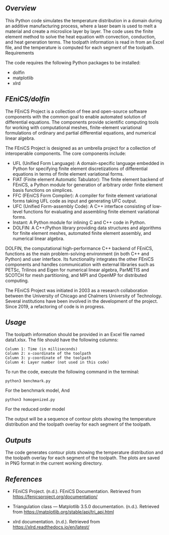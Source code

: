 ## *Overview*

This Python code simulates the temperature distribution in a domain during an additive manufacturing process, where a laser beam is used to melt a material and create a microslice layer by layer. The code uses the finite element method to solve the heat equation with convection, conduction, and heat generation terms. The toolpath information is read in from an Excel file, and the temperature is computed for each segment of the toolpath.
Requirements

The code requires the following Python packages to be installed:

- dolfin
- matplotlib
- xlrd

## *FEniCS/dolfin*

The FEniCS Project is a collection of free and open-source software components with the common goal to enable automated solution of differential equations. The components provide scientific computing tools for working with computational meshes, finite-element variational formulations of ordinary and partial differential equations, and numerical linear algebra.

The FEniCS Project is designed as an umbrella project for a collection of interoperable components. The core components include:

- UFL (Unified Form Language): A domain-specific language embedded in Python for specifying finite element discretizations of differential equations in terms of finite element variational forms.
- FIAT (Finite element Automatic Tabulator): The finite element backend of FEniCS, a Python module for generation of arbitrary order finite element basis functions on simplices.
- FFC (FEniCS Form Compiler): A compiler for finite element variational forms taking UFL code as input and generating UFC output.
- UFC (Unified Form-assembly Code): A C++ interface consisting of low-level functions for evaluating and assembling finite element variational forms.
- Instant: A Python module for inlining C and C++ code in Python.
- DOLFIN: A C++/Python library providing data structures and algorithms for finite element meshes, automated finite element assembly, and numerical linear algebra.

DOLFIN, the computational high-performance C++ backend of FEniCS, functions as the main problem-solving environment (in both C++ and Python) and user interface. Its functionality integrates the other FEniCS components and handles communication with external libraries such as PETSc, Trilinos and Eigen for numerical linear algebra, ParMETIS and SCOTCH for mesh partitioning, and MPI and OpenMP for distributed computing.

The FEniCS Project was initiated in 2003 as a research collaboration between the University of Chicago and Chalmers University of Technology. Several institutions have been involved in the development of the project. Since 2019, a refactoring of code is in progress.

## *Usage*

The toolpath information should be provided in an Excel file named data1.xlsx. The file should have the following columns:

    Column 1: Time (in milliseconds)
    Column 2: x-coordinate of the toolpath
    Column 3: y-coordinate of the toolpath
    Column 4: Layer number (not used in this code)

To run the code, execute the following command in the terminal:

    python3 benchmark.py

For the benchmark model, And

    python3 homogenized.py

For the reduced order model

The output will be a sequence of contour plots showing the temperature distribution and the toolpath overlay for each segment of the toolpath.

## *Outputs*

The code generates contour plots showing the temperature distribution and the toolpath overlay for each segment of the toolpath. The plots are saved in PNG format in the current working directory.

## *References*

- FEniCS Project. (n.d.). FEniCS Documentation. Retrieved from https://fenicsproject.org/documentation/

- Triangulation class — Matplotlib 3.5.0 documentation. (n.d.). Retrieved from https://matplotlib.org/stable/api/tri_api.html

- xlrd documentation. (n.d.). Retrieved from https://xlrd.readthedocs.io/en/latest/

